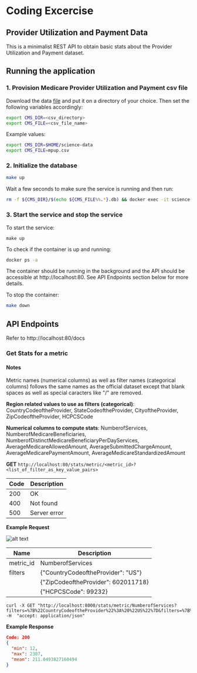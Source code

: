 # Coding Excercise
## Provider Utilization and Payment Data
This is a minimalist REST API to obtain basic stats about the Provider Utilization and Payment dataset.

## Running the application
### 1. Provision Medicare Provider Utilization and Payment csv file
Download the data [file](https://data.cms.gov/Medicare-Physician-Supplier/Medicare-Provider-Utilization-and-Payment-Data-Phy/fs4p-t5eq/data) and put it on a directory of your choice. 
Then set the following variables accordingly:
```bash
export CMS_DIR=<csv_directory>
export CMS_FILE=<csv_file_name>
```
Example values:
```bash
export CMS_DIR=$HOME/science-data
export CMS_FILE=mpup.csv
```

### 2. Initialize the database
```bash
make up
```
Wait a few seconds to make sure the service is running and then run:
```bash
rm -f ${CMS_DIR}/$(echo ${CMS_FILE%%.*}.db) && docker exec -it science-api python3 csv2db.py
```
### 3. Start the service and stop the service
To start the service:
```
make up
```
To check if the container is up and running:
```bash
docker ps -a
```
The container should be running in the background and the API should be accessible at http://localhost:80. See API Endpoints section below for more details.

To stop the container:

```bash
make down
```

## API Endpoints
Refer to http://localhost:80/docs

### Get Stats for a metric
#### Notes
Metric names (numerical columns) as well as filter names (categorical columns) follows the same names as the official dataset except that blank spaces as well as special caracters like "/" are removed.

**Region related values to use as filters (categorical)**: CountryCodeoftheProvider, StateCodeoftheProvider, CityoftheProvider, ZipCodeoftheProvider, HCPCSCode

**Numerical columns to compute stats**: NumberofServices, NumberofMedicareBeneficiaries, NumberofDistinctMedicareBeneficiaryPerDayServices, AverageMedicareAllowedAmount, AverageSubmittedChargeAmount, AverageMedicarePaymentAmount, AverageMedicareStandardizedAmount

**GET** `http://localhost:80/stats/metric/<metric_id>?<list_of_filter_as_key_value_pairs>`

| Code | Description  |
| ---- | ------------ |
| 200  | OK |
| 400  | Not found |
| 500  | Server error |

**Example Request**

![alt text](https://gist.githubusercontent.com/arllanos/ade072aa76cf53c358ed8504b62a460f/raw/9650017aaaad6e4e3fa3c0cea884a68a48ca99a9/science-api-gist.JPG "Stats request")

| Name | Description  |
| ---- | ------------ |
| metric_id  | NumberofServices |
| filters  | {"CountryCodeoftheProvider": "US"} |
|   | {"ZipCodeoftheProvider": 602011718} |
|   | {"HCPCSCode": 99232} |

```
curl -X GET "http://localhost:8000/stats/metric/NumberofServices?filters=%7B%22CountryCodeoftheProvider%22%3A%20%22US%22%7D&filters=%7B%22ZipCodeoftheProvider%22%3A%20602011718%7D&filters=%7B%22HCPCSCode%22%3A%2099232%7D" -H  "accept: application/json"
```

**Example Response**
```json
Code: 200
{
  "min": 12,
  "max": 2307,
  "mean": 211.0493827160494
}
```
